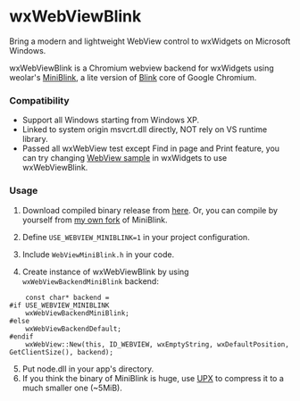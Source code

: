 # wxWebViewBlink

Bring a modern and lightweight WebView control to wxWidgets on Microsoft Windows.

wxWebViewBlink is a Chromium webview backend for wxWidgets using weolar's [MiniBlink](https://github.com/weolar/miniblink49), a lite version of [Blink](https://www.chromium.org/blink) core of Google Chromium.

### Compatibility
* Support all Windows starting from Windows XP.
* Linked to system origin msvcrt.dll directly, NOT rely on VS runtime library.
* Passed all wxWebView test except Find in page and Print feature, you can try changing [WebView sample](https://github.com/wxWidgets/wxWidgets/tree/master/samples/webview) in wxWidgets to use wxWebViewBlink.

### Usage
1. Download compiled binary release from [here](https://github.com/imReker/miniblink49/releases).
   Or, you can compile by yourself from [my own fork](https://github.com/imReker/miniblink49/tree/wxWidgets) of MiniBlink.

2. Define `USE_WEBVIEW_MINIBLINK=1` in your project configuration.

3. Include `WebViewMiniBlink.h` in your code.

4. Create instance of wxWebViewBlink by using `wxWebViewBackendMiniBlink` backend:
```
    const char* backend =
#if USE_WEBVIEW_MINIBLINK
    wxWebViewBackendMiniBlink;
#else
    wxWebViewBackendDefault;
#endif
    wxWebView::New(this, ID_WEBVIEW, wxEmptyString, wxDefaultPosition, GetClientSize(), backend);
```
5. Put node.dll in your app's directory.
6. If you think the binary of MiniBlink is huge, use [UPX](https://upx.github.io/) to compress it to a much smaller one (~5MiB).
